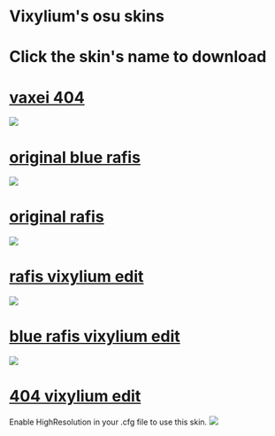 # Vixylium's osu skins

# Click the skin's name to download

# [vaxei 404](https://skins.osuck.net/index.php?newsid=272)
![](https://skins.osuck.net/uploads/posts/2018-09/1537866734_gwd7ahb.jpg)

# [original blue rafis](https://skins.osuck.net/index.php?newsid=164)
![](https://skins.osuck.net/uploads/posts/2018-09/1537866734_gwd7ahb.jpg)

# [original rafis](https://skins.osuck.net/index.php?newsid=166)
![](https://skins.osuck.net/uploads/posts/2019-12/1576902299_1537866905_ferbeuw.jpg)

# [rafis vixylium edit](https://drive.google.com/open?id=1_sPLmSPRDXh_VCvmkW0qk4JVP-G_oUas)
![](https://osu.ppy.sh/ss/14902825/b310)

# [blue rafis vixylium edit](https://drive.google.com/file/d/1_5mKYD44grZrjPULaYT6zbpm7R2Qpb-F/view?usp=sharing)
![](https://osu.ppy.sh/ss/14902824/7202)

# [404 vixylium edit](https://drive.google.com/open?id=1GwOKQfJxOI7-rjvashZJRHdP3_kVkdQ9)
Enable HighResolution in your .cfg file to use this skin.
![](https://osu.ppy.sh/ss/14902497/9f24)
